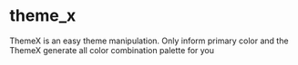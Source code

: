 # theme_x
ThemeX is an easy theme manipulation. Only inform primary color and the ThemeX generate all color combination palette for you
